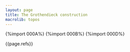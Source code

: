 ```yaml
---
layout: page
title: The Grothendieck construction
macrolib: topos
---
```


{%import 000A%}
{%import 000B%}
{%import 000D%}

{{page.refs}}
